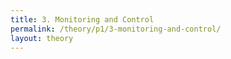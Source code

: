 ```yaml
---
title: 3. Monitoring and Control
permalink: /theory/p1/3-monitoring-and-control/
layout: theory
---
```

